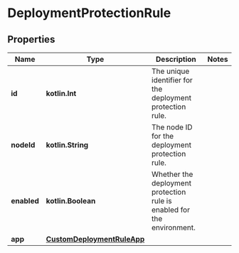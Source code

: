 
# DeploymentProtectionRule

## Properties
Name | Type | Description | Notes
------------ | ------------- | ------------- | -------------
**id** | **kotlin.Int** | The unique identifier for the deployment protection rule. | 
**nodeId** | **kotlin.String** | The node ID for the deployment protection rule. | 
**enabled** | **kotlin.Boolean** | Whether the deployment protection rule is enabled for the environment. | 
**app** | [**CustomDeploymentRuleApp**](CustomDeploymentRuleApp.md) |  | 



